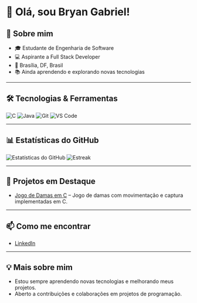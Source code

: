 # 👋 Olá, sou Bryan Gabriel!

## 💼 Sobre mim
- 🎓 Estudante de Engenharia de Software
- 💻 Aspirante a Full Stack Developer
- 📍 Brasília, DF, Brasil
- 📚 Ainda aprendendo e explorando novas tecnologias

---

## 🛠️ Tecnologias & Ferramentas
![C](https://img.shields.io/badge/C-000000?style=for-the-badge&logo=c&logoColor=red)
![Java](https://img.shields.io/badge/Java-000000?style=for-the-badge&logo=java&logoColor=red)
![Git](https://img.shields.io/badge/Git-FF0000?style=for-the-badge&logo=git&logoColor=white)
![VS Code](https://img.shields.io/badge/VS%20Code-000000?style=for-the-badge&logo=visual-studio-code&logoColor=red)

---

## 📊 Estatísticas do GitHub
![Estatísticas do GitHub](https://github-readme-stats.vercel.app/api?username=BRYANGabb&show_icons=true&theme=radical&hide_border=true)
![Estreak](https://github-readme-streak-stats.herokuapp.com/?user=BRYANGabb&theme=radical&hide_border=true)

---

## 🧠 Projetos em Destaque
- [Jogo de Damas em C](https://github.com/BRYANGabb/JOGO_DE_DAMA) – Jogo de damas com movimentação e captura implementadas em C.

---

## 📫 Como me encontrar
- [LinkedIn](https://www.linkedin.com/in/bryangabriel)

---

## 💡 Mais sobre mim
- Estou sempre aprendendo novas tecnologias e melhorando meus projetos.  
- Aberto a contribuições e colaborações em projetos de programação.
